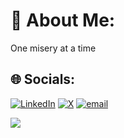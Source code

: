 # 💫 About Me:

One misery at a time

## 🌐 Socials:

[![LinkedIn](https://img.shields.io/badge/LinkedIn-%230077B5.svg?logo=linkedin&logoColor=white)](https://linkedin.com/in/www.linkedin.com/in/rawatkhushi) [![X](https://img.shields.io/badge/X-black.svg?logo=X&logoColor=white)](https://x.com/https://x.com/itskhushirawat) [![email](https://img.shields.io/badge/Email-D14836?logo=gmail&logoColor=white)](mailto:rawatkhushi004@gmail.com)

[![](https://visitcount.itsvg.in/api?id=Rawatkhushi&icon=0&color=0)](https://visitcount.itsvg.in)

<!-- Proudly created with GPRM ( https://gprm.itsvg.in ) -->
